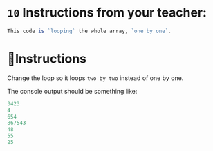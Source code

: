 # `10` Instructions from your teacher:
```js
This code is `looping` the whole array, `one by one`.
```

# 📝Instructions
Change the loop so it loops `two by two` instead of one by one.

The console output should be something like:
```js
3423
4
654
867543
48
55
25
```
